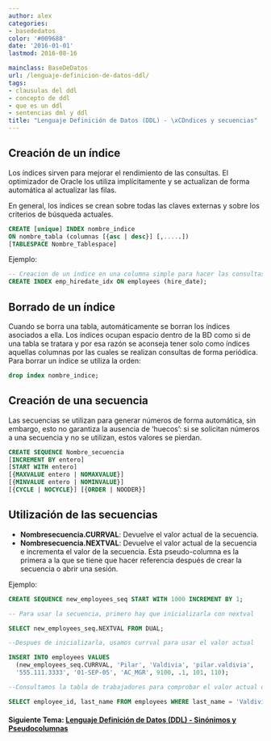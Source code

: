 ```yaml
---
author: alex
categories:
- basededatos
color: '#009688'
date: '2016-01-01'
lastmod: 2016-08-16

mainclass: BaseDeDatos
url: /lenguaje-definicion-de-datos-ddl/
tags:
- clausulas del ddl
- concepto de ddl
- que es un ddl
- sentencias dml y ddl
title: "Lenguaje Definición de Datos (DDL) - \xCDndices y secuencias"
---
```


## Creación de un índice

Los índices sirven para mejorar el rendimiento de las consultas. El optimizador de Oracle los utiliza implícitamente y se actualizan de forma automática al actualizar las filas.

En general, los índices se crean sobre todas las claves externas y sobre los criterios de búsqueda actuales.

<!--more--><!--ad-->

```sql
CREATE [unique] INDEX nombre_indice
ON nombre_tabla (columnas [{asc | desc}] [,.....])
[TABLESPACE Nombre_Tablespace]
```

Ejemplo:

```sql
-- Creacion de un índice en una columna simple para hacer las consultas más rápidas
CREATE INDEX emp_hiredate_idx ON employees (hire_date);
```

## Borrado de un índice

Cuando se borra una tabla, automáticamente se borran los índices asociados a ella. Los índices ocupan espacio dentro de la BD como si de una tabla se tratara y por esa razón se aconseja tener solo como índices aquellas columnas por las cuales se realizan consultas de forma periódica. Para borrar un índice se utiliza la orden:

```sql
drop index nombre_indice;
```

## Creación de una secuencia

Las secuencias se utilizan para generar números de forma automática, sin embargo, esto no garantiza la ausencia de ‘huecos’: si se solicitan números a una secuencia y no se utilizan, estos valores se pierdan.

```sql
CREATE SEQUENCE Nombre_secuencia
[INCREMENT BY entero]
[START WITH entero]
[{MAXVALUE entero | NOMAXVALUE}]
[{MINVALUE entero | NOMINVALUE}]
[{CYCLE | NOCYCLE}] [{ORDER | NOODER}]
```


## Utilización de las secuencias

* **Nombresecuencia.CURRVAL**: Devuelve el valor actual de la secuencia.
* **Nombresecuencia.NEXTVAL**: Devuelve el valor actual de la secuencia e incrementa el valor de la secuencia. Esta pseudo-columna es la primera a la que se tiene que hacer referencia después de crear la secuencia o abrir una sesión.

Ejemplo:

```sql
CREATE SEQUENCE new_employees_seq START WITH 1000 INCREMENT BY 1;

-- Para usar la secuencia, primero hay que inicializarla con nextval

SELECT new_employees_seq.NEXTVAL FROM DUAL;

--Despues de inicializarla, usamos currval para usar el valor actual

INSERT INTO employees VALUES
  (new_employees_seq.CURRVAL, 'Pilar', 'Valdivia', 'pilar.valdivia',
  '555.111.3333', '01-SEP-05', 'AC_MGR', 9100, .1, 101, 110);

--Consultamos la tabla de trabajadores para comprobar el valor actual de la secuencia.

SELECT employee_id, last_name FROM employees WHERE last_name = 'Valdivia';
```

#### Siguiente Tema: [Lenguaje Definición de Datos (DDL) - Sinónimos y Pseudocolumnas][1]

 [1]: https://elbauldelprogramador.com/lenguaje-definicion-de-datos-ddl_27/
